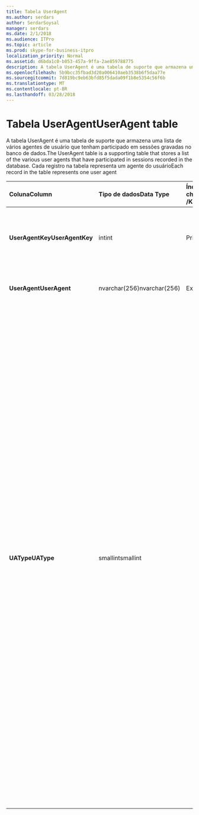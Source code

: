 ```yaml
---
title: Tabela UserAgent
ms.author: serdars
author: SerdarSoysal
manager: serdars
ms.date: 2/1/2018
ms.audience: ITPro
ms.topic: article
ms.prod: skype-for-business-itpro
localization_priority: Normal
ms.assetid: d6bda1c0-b053-457a-9ffa-2ae859788775
description: A tabela UserAgent é uma tabela de suporte que armazena uma lista de vários agentes de usuário que tenham participado em sessões gravadas no banco de dados. Cada registro na tabela representa um agente do usuário
ms.openlocfilehash: 5b9bcc35fbad3d20a006410aeb3538b6f5daa77e
ms.sourcegitcommit: 7d819bc9eb63bfd85f5dada09f1b8e5354c56f6b
ms.translationtype: MT
ms.contentlocale: pt-BR
ms.lasthandoff: 03/28/2018
---
```

# <a name="useragent-table"></a><span data-ttu-id="05cfc-104">Tabela UserAgent</span><span class="sxs-lookup"><span data-stu-id="05cfc-104">UserAgent table</span></span>
 
<span data-ttu-id="05cfc-105">A tabela UserAgent é uma tabela de suporte que armazena uma lista de vários agentes de usuário que tenham participado em sessões gravadas no banco de dados.</span><span class="sxs-lookup"><span data-stu-id="05cfc-105">The UserAgent table is a supporting table that stores a list of the various user agents that have participated in sessions recorded in the database.</span></span> <span data-ttu-id="05cfc-106">Cada registro na tabela representa um agente do usuário</span><span class="sxs-lookup"><span data-stu-id="05cfc-106">Each record in the table represents one user agent</span></span>
  
|<span data-ttu-id="05cfc-107">**Coluna**</span><span class="sxs-lookup"><span data-stu-id="05cfc-107">**Column**</span></span>|<span data-ttu-id="05cfc-108">**Tipo de dados**</span><span class="sxs-lookup"><span data-stu-id="05cfc-108">**Data Type**</span></span>|<span data-ttu-id="05cfc-109">**Índice de chaves /**</span><span class="sxs-lookup"><span data-stu-id="05cfc-109">**Key/Index**</span></span>|<span data-ttu-id="05cfc-110">**Detalhes**</span><span class="sxs-lookup"><span data-stu-id="05cfc-110">**Details**</span></span>|
|:-----|:-----|:-----|:-----|
|<span data-ttu-id="05cfc-111">**UserAgentKey**</span><span class="sxs-lookup"><span data-stu-id="05cfc-111">**UserAgentKey**</span></span> <br/> |<span data-ttu-id="05cfc-112">int</span><span class="sxs-lookup"><span data-stu-id="05cfc-112">int</span></span>  <br/> |<span data-ttu-id="05cfc-113">Primária</span><span class="sxs-lookup"><span data-stu-id="05cfc-113">Primary</span></span>  <br/> |<span data-ttu-id="05cfc-114">Número exclusivo que identifica esse agente de usuário.</span><span class="sxs-lookup"><span data-stu-id="05cfc-114">Unique number identifying this user agent.</span></span>  <br/> |
|<span data-ttu-id="05cfc-115">**UserAgent**</span><span class="sxs-lookup"><span data-stu-id="05cfc-115">**UserAgent**</span></span> <br/> |<span data-ttu-id="05cfc-116">nvarchar(256)</span><span class="sxs-lookup"><span data-stu-id="05cfc-116">nvarchar(256)</span></span>  <br/> |<span data-ttu-id="05cfc-117">Exclusivo</span><span class="sxs-lookup"><span data-stu-id="05cfc-117">Unique</span></span>  <br/> |<span data-ttu-id="05cfc-118">Cadeia de caracteres de agente do usuário.</span><span class="sxs-lookup"><span data-stu-id="05cfc-118">User Agent string.</span></span>  <br/> |
|<span data-ttu-id="05cfc-119">**UAType**</span><span class="sxs-lookup"><span data-stu-id="05cfc-119">**UAType**</span></span> <br/> |<span data-ttu-id="05cfc-120">smallint</span><span class="sxs-lookup"><span data-stu-id="05cfc-120">smallint</span></span>  <br/> | <br/> |<span data-ttu-id="05cfc-121">1 é o servidor de mediação.</span><span class="sxs-lookup"><span data-stu-id="05cfc-121">1 is Mediation Server.</span></span>  <br/> <span data-ttu-id="05cfc-122">2 é A / V Conferencing Server.</span><span class="sxs-lookup"><span data-stu-id="05cfc-122">2 is A/V Conferencing Server.</span></span>  <br/> <span data-ttu-id="05cfc-123">4 é Skype para negócios.</span><span class="sxs-lookup"><span data-stu-id="05cfc-123">4 is Skype for Business.</span></span>  <br/> <span data-ttu-id="05cfc-124">8 é telefone IP.</span><span class="sxs-lookup"><span data-stu-id="05cfc-124">8 is IP Phone.</span></span>  <br/> <span data-ttu-id="05cfc-125">16 é o Console do Live Meeting.</span><span class="sxs-lookup"><span data-stu-id="05cfc-125">16 is Live Meeting Console.</span></span>  <br/> <span data-ttu-id="05cfc-126">32 é a Deployment Validation Tool (DVT).</span><span class="sxs-lookup"><span data-stu-id="05cfc-126">32 is Deployment Validation Tool (DVT).</span></span>  <br/> <span data-ttu-id="05cfc-127">64 é Skype para Business Server em computadores Macintosh.</span><span class="sxs-lookup"><span data-stu-id="05cfc-127">64 is Skype for Business Server on Macintosh computers.</span></span>  <br/> <span data-ttu-id="05cfc-128">128 é Skype para Business Server Attendant.</span><span class="sxs-lookup"><span data-stu-id="05cfc-128">128 is Skype for Business Server Attendant.</span></span>  <br/> <span data-ttu-id="05cfc-129">256 é o serviço de anúncio de conferência.</span><span class="sxs-lookup"><span data-stu-id="05cfc-129">256 is Conferencing Announcement service.</span></span>  <br/> <span data-ttu-id="05cfc-130">512 é atendedor automático de conferência.</span><span class="sxs-lookup"><span data-stu-id="05cfc-130">512 is Conferencing Auto Attendant.</span></span>  <br/> <span data-ttu-id="05cfc-131">1024 é o aplicativo grupo de resposta.</span><span class="sxs-lookup"><span data-stu-id="05cfc-131">1024 is Response Group application.</span></span>  <br/> <span data-ttu-id="05cfc-132">2048 é o controle de voz externo.</span><span class="sxs-lookup"><span data-stu-id="05cfc-132">2048 is Outside Voice Control.</span></span>  <br/> |
   

